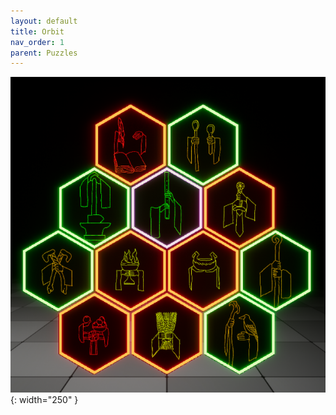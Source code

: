 ```yaml
---
layout: default
title: Orbit
nav_order: 1
parent: Puzzles
---
```


![](../../assets/images/orbit.png){: width="250" }
